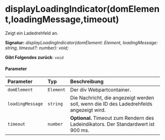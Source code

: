 # <a name="displayloadingindicatordomelementloadingmessagetimeout"></a>displayLoadingIndicator(domElement,loadingMessage,timeout)




Zeigt ein Ladedrehfeld an.

**Signatur:** _displayLoadingIndicator(domElement: Element, loadingMessage: string, timeout?: number): void;_

**Gibt Folgendes zurück**: `void`





#### <a name="parameters"></a>Parameter


| Parameter    | Typ    | Beschreibung |
|:-------------|:---------------|:------------|
| `domElement`    | `Element` | Der div Webpartcontainer. |
| `loadingMessage`    | `string` | Die Nachricht, die angezeigt werden soll, wenn die ID des Ladedrehfelds angezeigt wird. |
| `timeout`    | `number` | __Optional.__ Timeout zum Rendern des Ladeindikators. Der Standardwert ist 900 ms. |


